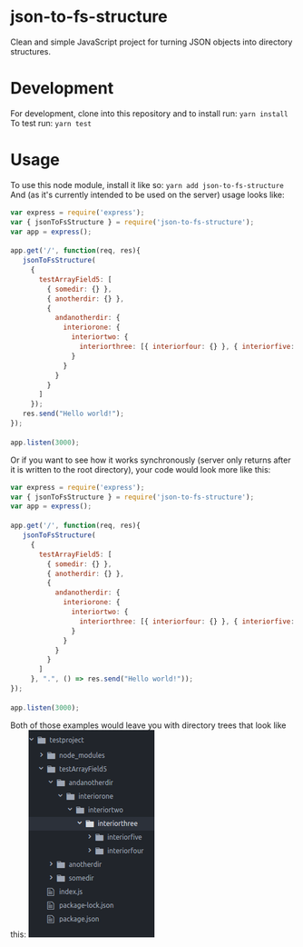 # json-to-fs-structure
Clean and simple JavaScript project for turning JSON objects into directory structures.

# Development
For development, clone into this repository and to install run:
`yarn install`
To test run:
`yarn test`

# Usage
To use this node module, install it like so:
`yarn add json-to-fs-structure`
And (as it's currently intended to be used on the server) usage looks like:
```javascript
var express = require('express');
var { jsonToFsStructure } = require('json-to-fs-structure');
var app = express();

app.get('/', function(req, res){
   jsonToFsStructure(
     {
       testArrayField5: [
         { somedir: {} },
         { anotherdir: {} },
         {
           andanotherdir: {
             interiorone: {
               interiortwo: {
                 interiorthree: [{ interiorfour: {} }, { interiorfive: {} }]
               }
             }
           }
         }
       ]
     });
   res.send("Hello world!");
});

app.listen(3000);

```
Or if you want to see how it works synchronously (server only returns after it is written to the root directory), your code would look more like this:
```javascript
var express = require('express');
var { jsonToFsStructure } = require('json-to-fs-structure');
var app = express();

app.get('/', function(req, res){
   jsonToFsStructure(
     {
       testArrayField5: [
         { somedir: {} },
         { anotherdir: {} },
         {
           andanotherdir: {
             interiorone: {
               interiortwo: {
                 interiorthree: [{ interiorfour: {} }, { interiorfive: {} }]
               }
             }
           }
         }
       ]
     }, ".", () => res.send("Hello world!"));
});

app.listen(3000);
```

Both of those examples would leave you with directory trees that look like this:
![directory example of json to fs](documentation/sample-result.png?raw=true "directory example of json to fs")
